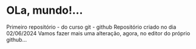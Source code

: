 # OLa, mundo!...
 Primeiro repositório - do curso git - github
Repositório criado no dia 02/06/2024
Vamos fazer mais uma alteração, agora, no editor do próprio github...
